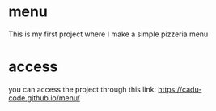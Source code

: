 # menu
This is my first project where I make a simple pizzeria menu 
# access
you can access the project through this link: https://cadu-code.github.io/menu/
